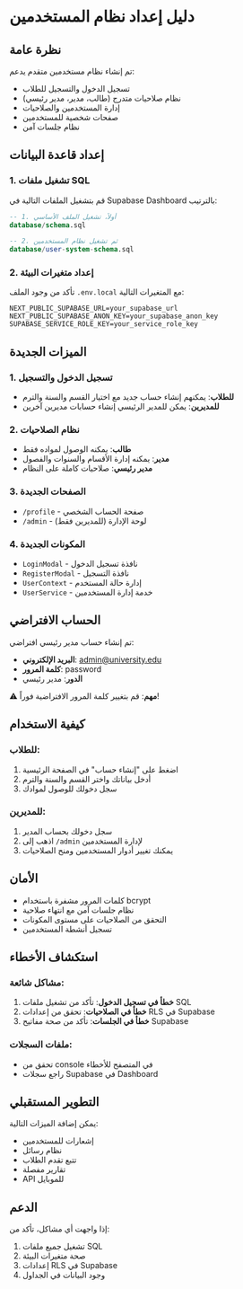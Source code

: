 # دليل إعداد نظام المستخدمين

## نظرة عامة
تم إنشاء نظام مستخدمين متقدم يدعم:
- تسجيل الدخول والتسجيل للطلاب
- نظام صلاحيات متدرج (طالب، مدير، مدير رئيسي)
- إدارة المستخدمين والصلاحيات
- صفحات شخصية للمستخدمين
- نظام جلسات آمن

## إعداد قاعدة البيانات

### 1. تشغيل ملفات SQL
قم بتشغيل الملفات التالية في Supabase Dashboard بالترتيب:

```sql
-- 1. أولاً، تشغيل الملف الأساسي
database/schema.sql

-- 2. ثم تشغيل نظام المستخدمين
database/user-system-schema.sql
```

### 2. إعداد متغيرات البيئة
تأكد من وجود الملف `.env.local` مع المتغيرات التالية:

```env
NEXT_PUBLIC_SUPABASE_URL=your_supabase_url
NEXT_PUBLIC_SUPABASE_ANON_KEY=your_supabase_anon_key
SUPABASE_SERVICE_ROLE_KEY=your_service_role_key
```

## الميزات الجديدة

### 1. تسجيل الدخول والتسجيل
- **للطلاب**: يمكنهم إنشاء حساب جديد مع اختيار القسم والسنة والترم
- **للمديرين**: يمكن للمدير الرئيسي إنشاء حسابات مديرين آخرين

### 2. نظام الصلاحيات
- **طالب**: يمكنه الوصول لمواده فقط
- **مدير**: يمكنه إدارة الأقسام والسنوات والفصول
- **مدير رئيسي**: صلاحيات كاملة على النظام

### 3. الصفحات الجديدة
- `/profile` - صفحة الحساب الشخصي
- `/admin` - لوحة الإدارة (للمديرين فقط)

### 4. المكونات الجديدة
- `LoginModal` - نافذة تسجيل الدخول
- `RegisterModal` - نافذة التسجيل
- `UserContext` - إدارة حالة المستخدم
- `UserService` - خدمة إدارة المستخدمين

## الحساب الافتراضي

تم إنشاء حساب مدير رئيسي افتراضي:
- **البريد الإلكتروني**: admin@university.edu
- **كلمة المرور**: password
- **الدور**: مدير رئيسي

⚠️ **مهم**: قم بتغيير كلمة المرور الافتراضية فوراً!

## كيفية الاستخدام

### للطلاب:
1. اضغط على "إنشاء حساب" في الصفحة الرئيسية
2. أدخل بياناتك واختر القسم والسنة والترم
3. سجل دخولك للوصول لموادك

### للمديرين:
1. سجل دخولك بحساب المدير
2. اذهب إلى `/admin` لإدارة المستخدمين
3. يمكنك تغيير أدوار المستخدمين ومنح الصلاحيات

## الأمان

- كلمات المرور مشفرة باستخدام bcrypt
- نظام جلسات آمن مع انتهاء صلاحية
- التحقق من الصلاحيات على مستوى المكونات
- تسجيل أنشطة المستخدمين

## استكشاف الأخطاء

### مشاكل شائعة:
1. **خطأ في تسجيل الدخول**: تأكد من تشغيل ملفات SQL
2. **خطأ في الصلاحيات**: تحقق من إعدادات RLS في Supabase
3. **خطأ في الجلسات**: تأكد من صحة مفاتيح Supabase

### ملفات السجلات:
- تحقق من console في المتصفح للأخطاء
- راجع سجلات Supabase في Dashboard

## التطوير المستقبلي

يمكن إضافة الميزات التالية:
- إشعارات للمستخدمين
- نظام رسائل
- تتبع تقدم الطلاب
- تقارير مفصلة
- API للموبايل

## الدعم

إذا واجهت أي مشاكل، تأكد من:
1. تشغيل جميع ملفات SQL
2. صحة متغيرات البيئة
3. إعدادات RLS في Supabase
4. وجود البيانات في الجداول
